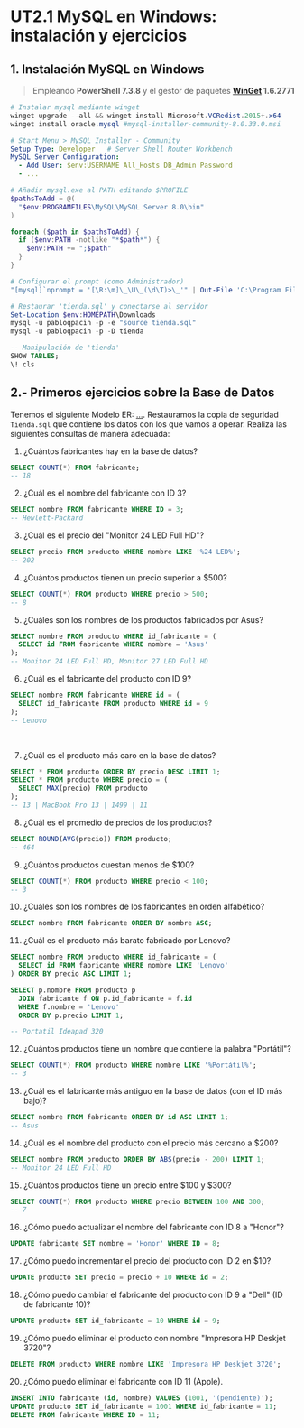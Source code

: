 # UT2.1 MySQL en Windows: instalación y ejercicios

## 1. Instalación MySQL en Windows

> Empleando **PowerShell 7.3.8** y el gestor de paquetes **[WinGet](https://github.com/microsoft/winget-cli) 1.6.2771**

<!-- En este ejercicio, tu tarea es aprender a instalar y configurar un servidor MySQL en tu sistema Windows. Sigue los siguientes pasos para completar la instalación:
- Descarga la última versión de MySQL para Windows desde el sitio oficial de MySQL.
- Ejecuta el archivo de instalación y sigue las instrucciones del asistente.
- Configura la contraseña de root y otros ajustes de seguridad durante la instalación.
- Verifica que el servidor esté funcionando correctamente utilizando el cliente MySQL.
- Una vez completada la instalación, podrás comenzar a utilizar MySQL para crear bases de datos, tablas y realizar consultas SQL -->

<!-- > - **Workbench: NO** -->
<!-- > - añadir **PATH**: `C:\Program Files\MySQL\...\bin` -->
<!-- ---
- objetivos:
    - ser capaces de administrar la base de datos desde cualquier sitio
="foo%" -- no lo entiende, interpreta literal
like "foo%" -- sí entiende la wildcard
--- -->


```ps1
# Instalar mysql mediante winget
winget upgrade --all && winget install Microsoft.VCRedist.2015+.x64
winget install oracle.mysql #mysql-installer-community-8.0.33.0.msi
```

<!-- ```ps1
# Iniciar configuración servidor
# Start-Process 'C:\Program Files (x86)\MySQL\MySQL Installer for Windows\MySQLInstaller.exe'
Start-Process 'C:\PROGRAMDATA\Mysql\MySQL Installer for Windows\Product Cache\mysql-8.0.33-winx64.msi'
``` -->

```yaml
# Start Menu > MySQL Installer - Community
Setup Type: Developer   # Server Shell Router Workbench
MySQL Server Configuration:
  - Add User: $env:USERNAME All_Hosts DB_Admin Password
  - ...
```

<!-- ```yaml
# Start Menu > MySQL Installer - Community
Setup Type: Developer   # includes Server Shell Router Workbench Examples_Tutorials_Documentation   # Enterprise_Backup Connectors
Configuration:
  MySQL Server:
    - Type and Networking: Development Computer -- TCP/IP 3306 33060 Open_Firewall
    - Strong Password: yes
    - Root Password: ...
    - Add User: $env:USERNAME All_Hosts DB_Admin Password
    - Windows Service: yes MySQL80 Startup_YES/NO/??
    - File Permissions: default   # C:\ProgramData\MySQL\MySQL Server 8.0\Data
  MySQL Router:
    - Bootstrap MySQL Router for use with InnoDB Cluster: no
  Samples and Examples:
    - Connect as: $env:USERNAME
``` -->


```ps1
# Añadir mysql.exe al PATH editando $PROFILE
$pathsToAdd = @(
  "$env:PROGRAMFILES\MySQL\MySQL Server 8.0\bin"
)

foreach ($path in $pathsToAdd) {
  if ($env:PATH -notlike "*$path*") {
    $env:PATH += ";$path"
  }
}

# Configurar el prompt (como Administrador)
"[mysql]`nprompt = '[\R:\m]\_\U\_(\d\T)>\_'" | Out-File 'C:\Program Files\MySQL\MySQL Server 8.0\my.ini'
```

```ps1
# Restaurar 'tienda.sql' y conectarse al servidor
Set-Location $env:HOMEPATH\Downloads
mysql -u pabloqpacin -p -e "source tienda.sql"
mysql -u pabloqpacin -p -D tienda
```
```sql
-- Manipulación de 'tienda'
SHOW TABLES;
\! cls
```

<!-- ```sql
SELECT
  CONSTRAINT_NAME, TABLE_NAME, COLUMN_NAME,
  REFERENCED_TABLE_NAME, REFERENCED_COLUMN_NAME
FROM
  INFORMATION_SCHEMA.KEY_COLUMN_USAGE
WHERE
  REFERENCED_TABLE_SCHEMA = 'tienda';
``` -->

<!-- ```ps1
# Actualizar MySQL a v 8.1.1
winget upgrade --all
``` -->


## 2.- Primeros ejercicios sobre la Base de Datos

Tenemos el siguiente Modelo ER: [...](##). Restauramos la copia de seguridad `Tienda.sql` que contiene los datos con los que vamos a operar. Realiza las siguientes consultas de manera adecuada:

1. ¿Cuántos fabricantes hay en la base de datos?

```sql
SELECT COUNT(*) FROM fabricante;
-- 18
```

2. ¿Cuál es el nombre del fabricante con ID 3?

```sql
SELECT nombre FROM fabricante WHERE ID = 3;
-- Hewlett-Packard
```

3. ¿Cuál es el precio del "Monitor 24 LED Full HD"?

```sql
SELECT precio FROM producto WHERE nombre LIKE '%24 LED%';
-- 202
```

4. ¿Cuántos productos tienen un precio superior a $500?

```sql
SELECT COUNT(*) FROM producto WHERE precio > 500;
-- 8
```

5. ¿Cuáles son los nombres de los productos fabricados por Asus?

```sql
SELECT nombre FROM producto WHERE id_fabricante = (
  SELECT id FROM fabricante WHERE nombre = 'Asus'
);
-- Monitor 24 LED Full HD, Monitor 27 LED Full HD
```
<!-- -- SELECT * FROM producto p JOIN fabricante f ON p.id_fabricante = f.id; -->

6. ¿Cuál es el fabricante del producto con ID 9?

```sql
SELECT nombre FROM fabricante WHERE id = (
  SELECT id_fabricante FROM producto WHERE id = 9
);
-- Lenovo
```

<br>

7. ¿Cuál es el producto más caro en la base de datos?

```sql
SELECT * FROM producto ORDER BY precio DESC LIMIT 1;
SELECT * FROM producto WHERE precio = (
  SELECT MAX(precio) FROM producto
);
-- 13 | MacBook Pro 13 | 1499 | 11
```

8. ¿Cuál es el promedio de precios de los productos?

```sql
SELECT ROUND(AVG(precio)) FROM producto;
-- 464
```

9.  ¿Cuántos productos cuestan menos de $100?

```sql
SELECT COUNT(*) FROM producto WHERE precio < 100;
-- 3
```

10. ¿Cuáles son los nombres de los fabricantes en orden alfabético?

```sql
SELECT nombre FROM fabricante ORDER BY nombre ASC;
```

11. ¿Cuál es el producto más barato fabricado por Lenovo?

```sql
SELECT nombre FROM producto WHERE id_fabricante = (
  SELECT id FROM fabricante WHERE nombre LIKE 'Lenovo'
) ORDER BY precio ASC LIMIT 1;

SELECT p.nombre FROM producto p
  JOIN fabricante f ON p.id_fabricante = f.id
  WHERE f.nombre = 'Lenovo'
  ORDER BY p.precio LIMIT 1;

-- Portatil Ideapad 320
```

12. ¿Cuántos productos tiene un nombre que contiene la palabra "Portátil"?

```sql
SELECT COUNT(*) FROM producto WHERE nombre LIKE '%Portátil%';
-- 3
```

13.  ¿Cuál es el fabricante más antiguo en la base de datos (con el ID más bajo)?

```sql
SELECT nombre FROM fabricante ORDER BY id ASC LIMIT 1;
-- Asus
```

14. ¿Cuál es el nombre del producto con el precio más cercano a $200?

```sql
SELECT nombre FROM producto ORDER BY ABS(precio - 200) LIMIT 1;
-- Monitor 24 LED Full HD
```

15. ¿Cuántos productos tiene un precio entre $100 y $300?

```sql
SELECT COUNT(*) FROM producto WHERE precio BETWEEN 100 AND 300;
-- 7
```

16. ¿Cómo puedo actualizar el nombre del fabricante con ID 8 a "Honor"?

```sql
UPDATE fabricante SET nombre = 'Honor' WHERE ID = 8;
```

17. ¿Cómo puedo incrementar el precio del producto con ID 2 en $10?

```sql
UPDATE producto SET precio = precio + 10 WHERE id = 2;
```

18. ¿Cómo puedo cambiar el fabricante del producto con ID 9 a "Dell" (ID de fabricante 10)?

```sql
UPDATE producto SET id_fabricante = 10 WHERE id = 9;
```

19.  ¿Cómo puedo eliminar el producto con nombre "Impresora HP Deskjet 3720"?

```sql
DELETE FROM producto WHERE nombre LIKE 'Impresora HP Deskjet 3720';
```

20.  ¿Cómo puedo eliminar el fabricante con ID 11 (Apple).

```sql
INSERT INTO fabricante (id, nombre) VALUES (1001, '(pendiente)');
UPDATE producto SET id_fabricante = 1001 WHERE id_fabricante = 11;
DELETE FROM fabricante WHERE ID = 11;
```

